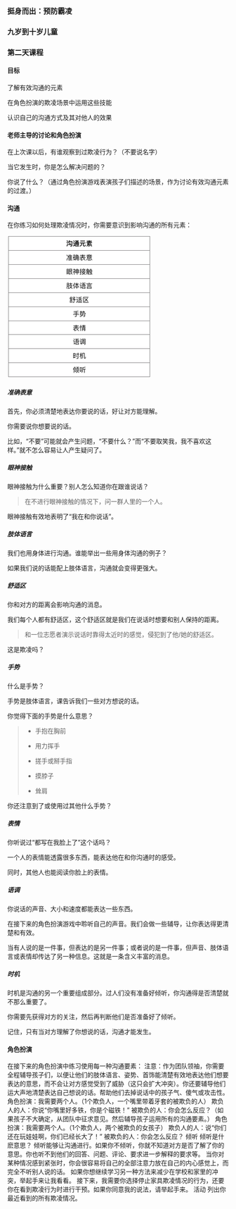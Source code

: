 ### 挺身而出：预防霸凌

### 九岁到十岁儿童

### 第二天课程

#### 目标

了解有效沟通的元素

在角色扮演的欺凌场景中运用这些技能

认识自己的沟通方式及其对他人的效果

#### 老师主导的讨论和角色扮演

在上次课以后，有谁观察到过欺凌行为？（不要说名字）

当它发生时，你是怎么解决问题的？

你说了什么？（通过角色扮演游戏表演孩子们描述的场景，作为讨论有效沟通元素的过渡。）

#### 沟通

在你练习如何处理欺凌情况时，你需要意识到影响沟通的所有元素：

![](/assets/QQ20160729-0.png)

##### 准确表意

首先，你必须清楚地表达你要说的话，好让对方能理解。

你需要说你想要说的话。

比如，“不要”可能就会产生问题，“不要什么？”而“不要取笑我，我不喜欢这样。”就不怎么容易让人产生疑问了。

##### 眼神接触

眼神接触为什么重要？别人怎么知道你在跟谁说话？

> 在不进行眼神接触的情况下，问一群人里的一个人。

眼神接触有效地表明了“我在和你说话”。

##### 肢体语言

我们也用身体进行沟通。谁能举出一些用身体沟通的例子？

如果我们说的话能配上肢体语言，沟通就会变得更强大。

##### 舒适区

你和对方的距离会影响沟通的消息。

我们每个人都有舒适区，这个舒适区就是我们在说话时想要和别人保持的距离。

> 和一位志愿者演示说话时靠得太近时的感觉，侵犯到了他\/她的舒适区。

这是欺凌吗？

##### 手势

什么是手势？

手势是肢体语言，课告诉我们一些对方想说的话。

你觉得下面的手势是什么意思？

> * 手抱在胸前
> 
> * 用力挥手
> 
> * 搓手或掰手指
> 
> * 摸脖子
> 
> * 耸肩

你还注意到了或使用过其他什么手势？

##### 表情

你听说过“都写在我脸上了”这个话吗？

一个人的表情能透露很多东西，能表达他在和你沟通时的感受。

同时，其他人也能阅读你脸上的表情。

##### 语调

你说话的声音、大小和速度都能表达一些东西。

在接下来的角色扮演游戏中聆听自己的声音。我们会做一些辅导，让你表达得更清楚和有效。

当有人说的是一件事，但表达的是另一件事；或者说的是一件事，但声音、肢体语言或表情却传达了另一种信息。这就是一条含义丰富的消息。

##### 时机

时机是沟通的另一个重要组成部分。过人们没有准备好倾听，你沟通得是否清楚就不那么重要了。

你需要先获得对方的关注，然后再判断他们是否准备好了倾听。

记住，只有当对方理解了你想说的话，沟通才能发生。

#### 角色扮演

在接下来的角色扮演中练习使用每一种沟通要素：
注意：作为团队领袖，你需要全程辅导孩子们，以便让他们的肢体语言、姿势、首饰能清楚有效地表达他们想要表达的意思，而不会让对方感觉受到了威胁（这只会扩大冲突）。你还要辅导他们运大声地清楚表达自己想说的话。帮助他们去掉说话中的孩子气、傻气或攻击性。
角色扮演：我需要两个人。（1个欺负人，一个嘴里带着牙套的被欺负的人）
欺负人的人：你说“你嘴里好多铁，你是个磁铁！”
被欺负的人：你会怎么反应？（如果孩子不大确定，从团队中征求意见。然后辅导孩子运用所有的沟通要素。）
角色扮演：我需要两个人。（1个欺负人，两个被欺负的女孩子）
欺负人的人：说“你们还在玩娃娃啊，你们已经长大了！”
被欺负的人：你会怎么反应？
倾听
倾听是什麽意思？
倾听能够让沟通进行。如果你不倾听，你就不知道对方是否了解了你的意思。你也听不到他们的回答、问题、评论、要求进一步解释的要求等。
当你对某种情况感到紧张时，你会很容易将自己的全部注意力放在自己的内心感觉上，而完全不听别人说的话。
如果你想继续学习另一种方法来减少在学校和家里的冲突，举起手来让我看看。
接下来，我需要你选择停止家具欺凌情况的行为，还要你在看到欺凌行为时进行干预。如果你同意我的说法，请举起手来。
活动
列出你最近看到的所有欺凌情况。

